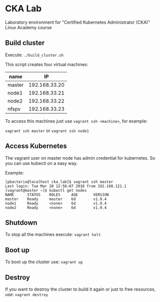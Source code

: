 CKA Lab
=======

Laboratory environment for "Certified Kubernetes Administrator (CKA)" Linux Academy course


Build cluster
-------------

Execute: `./build_cluster.sh` 

This script creates four virtual machines:

  | name   | IP            |
  | ------ | ------------- |
  | master | 192.168.33.20 |
  | node1  | 192.168.33.21 |
  | node2  | 192.168.33.22 |
  | nfspv  | 192.168.33.23 |


To access this machines just use `vagrant ssh <machine>`, for example:

  `vagrant ssh master` or `vagrant ssh node1`


Access Kubernetes
-----------------

The vagrant user on master node has admin credential for kubernetes.
So you can use kubectl on a easy way.

Example:

```
[pbacterio@localhost cka_lab]$ vagrant ssh master
Last login: Tue Mar 20 12:56:07 2018 from 192.168.121.1
[vagrant@master ~]$ kubectl get nodes
NAME      STATUS    ROLES     AGE       VERSION
master    Ready     master    6d        v1.9.4
node1     Ready     <none>    6d        v1.9.4
node2     Ready     <none>    6d        v1.9.4
```


Shutdown
--------

To stop all the machines execute: `vagrant halt`


Boot up
-------

To boot up the cluster use: `vagrant up`


Destroy
-------

If you want to destroy the cluster to build it again or just to free resources,
use: `vagrant destroy`
